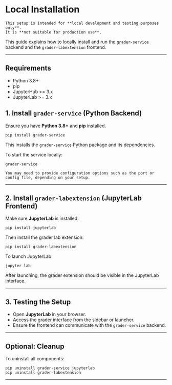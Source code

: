 # Local Installation

```{note}
This setup is intended for **local development and testing purposes only**.  
It is **not suitable for production use**.
```

This guide explains how to locally install and run the `grader-service` backend and the `grader-labextension` frontend.

---

## Requirements

- Python 3.8+
- pip
- JupyterHub >= 3.x
- JupyterLab >= 3.x


## 1. Install `grader-service` (Python Backend)

Ensure you have **Python 3.8+** and **pip** installed.

```
pip install grader-service
```

This installs the `grader-service` Python package and its dependencies.

To start the service locally:

```
grader-service
```

```{tip}
You may need to provide configuration options such as the port or config file, depending on your setup.
```

---

## 2. Install `grader-labextension` (JupyterLab Frontend)

Make sure **JupyterLab** is installed:

```
pip install jupyterlab
```

Then install the grader lab extension:

```
pip install grader-labextension
```

To launch JupyterLab:

```
jupyter lab
```

After launching, the grader extension should be visible in the JupyterLab interface.

---

## 3. Testing the Setup

- Open **JupyterLab** in your browser.
- Access the grader interface from the sidebar or launcher.
- Ensure the frontend can communicate with the `grader-service` backend.

---

## Optional: Cleanup

To uninstall all components:

```
pip uninstall grader-service jupyterlab
pip uninstall grader-labextension
```

---

